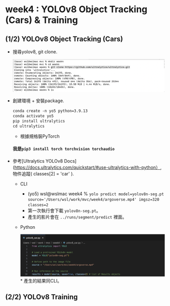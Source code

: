 # week4 : YOLOv8 Object Tracking (Cars) & Training
## (1/2) YOLOv8 Object Tracking (Cars)

* 搜尋yolov8, git clone.
  <div><img src="https://github.com/mvclab-ntust-course/course4-wsl5300/blob/main/photos/CleanShot%202024-05-20%20at%2015.06.49%402x.png" width=800 ></div>

* 創建環境 + 安裝package.
  ```
  conda create -n yo5 python=3.9.13
  conda activate yo5
  pip install ultralytics
  cd ultralytics
  ```
  * 根據規格裝PyTorch
  #### 我是`pip3 install torch torchvision torchaudio`

* 參考[Ultralytics YOLOv8 Docs](https://docs.ultralytics.com/quickstart/#use-ultralytics-with-python）, 物件追蹤( classes[2] = 'car' ).
  
  * CLI
    * (yo5) wsl@wslmac week4 % `yolo predict model=yolov8n-seg.pt source='/Users/wsl/work/mvc/week4/argoverse.mp4' imgsz=320 classes=2`
    * 第一次執行會下載 `yolov8n-seg.pt`。
    * 產生的影片會在 `../runs/segment/predict` 裡面。
  
  * Python
    <div><img src="https://github.com/mvclab-ntust-course/course4-wsl5300/blob/main/photos/CleanShot%202024-05-20%20at%2017.47.10%402x.png" width=800 ></div>
    * 產生的結果同CLI。
  


## (2/2) YOLOv8 Training

